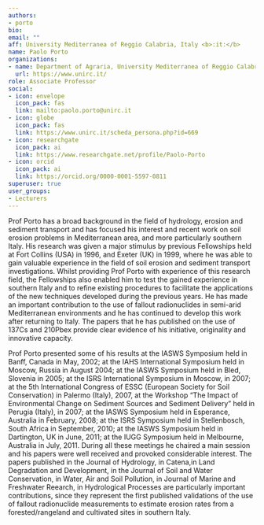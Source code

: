 ```yaml
---
authors:
- porto
bio:
email: ""
aff: University Mediterranea of Reggio Calabria, Italy <b>:it:</b>
name: Paolo Porto
organizations:
- name: Department of Agraria, University Mediterranea of Reggio Calabria, Italy
  url: https://www.unirc.it/
role: Associate Professor
social:
- icon: envelope
  icon_pack: fas
  link: mailto:paolo.porto@unirc.it
- icon: globe
  icon_pack: fas
  link: https://www.unirc.it/scheda_persona.php?id=669
- icon: researchgate
  icon_pack: ai
  link: https://www.researchgate.net/profile/Paolo-Porto
- icon: orcid
  icon_pack: ai
  link: https://orcid.org/0000-0001-5597-0811
superuser: true
user_groups:
- Lecturers
---
```


Prof Porto has a broad background in the field of hydrology, erosion and sediment transport and has focused his interest and recent work on soil erosion problems in Mediterranean area, and more particularly southern Italy. His research was given a major stimulus by previous Fellowships held at Fort Collins (USA) in 1996, and Exeter (UK) in 1999, where he was able to gain valuable experience in the field of soil erosion and sediment transport investigations. Whilst providing Prof Porto with experience of this research field, the Fellowships also enabled him to test the gained experience in southern Italy and to refine existing procedures to facilitate the applications of the new techniques developed during the previous years. He has made an important contribution to the use of fallout radionuclides in semi-arid Mediterranean environments and he has continued to develop this work after returning to Italy. The papers that he has published on the use of 137Cs and 210Pbex provide clear evidence of his initiative, originality and innovative capacity.

Prof Porto presented some of his results at the IASWS Symposium held in Banff, Canada in May, 2002; at the IAHS International Symposium held in Moscow, Russia in August 2004; at the IASWS Symposium held in Bled, Slovenia in 2005; at the ISRS International Symposium in Moscow, in 2007; at the 5th International Congress of ESSC (European Society for Soil Conservation) in Palermo (Italy), 2007, at the Workshop “The Impact of Environmental Change on Sediment Sources and Sediment Delivery” held in Perugia (Italy), in 2007; at the IASWS Symposium held in Esperance, Australia in February, 2008; at the ISRS Symposium held in Stellenbosch, South Africa in September, 2010; at the IASWS Symposium held in Dartington, UK in June, 2011; at the IUGG Symposium held in Melbourne, Australia in July, 2011. During all these meetings he chaired a main session and his papers were well received and provoked considerable interest. The papers published in the Journal of Hydrology, in Catena,in Land Degradation and Development, in the Journal of Soil and Water Conservation, in Water, Air and Soil Pollution, in Journal of Marine and Freshwater Reearch, in Hydrological Processes are particularly important contributions, since they represent the first published validations of the use of fallout radionuclide measurements to estimate erosion rates from a forested/rangeland and cultivated sites in southern Italy.
